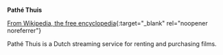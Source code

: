 **Pathé Thuis**<br>

[From Wikipedia, the free encyclopedia](https://nl.wikipedia.org/wiki/Path%C3%A9_Thuis){:target="\_blank" rel="noopener noreferrer"}

Pathé Thuis is a Dutch streaming service for renting and purchasing films.
